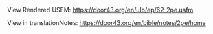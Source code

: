 View Rendered USFM: https://door43.org/en/ulb/ep/62-2pe.usfm

View in translationNotes: https://door43.org/en/bible/notes/2pe/home
